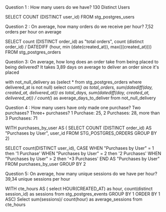 


Question 1 : How many users do we have?
130 Distinct Users

SELECT COUNT (DISTINCT user_id) 
FROM stg_postgres_users



Question 2 : On average, how many orders do we receive per hour?
7,52 orders per hour on average


SELECT 
count (DISTINCT order_id) as "total orders",
count (distinct order_id) / DATEDIFF (hour, min (date(created_at)), max(((created_at))))
FROM stg_postgres_orders


Question 3: On average, how long does an order take from being placed to being delivered?
It takes 3,89 days on average to deliver an order since it's placed

with not_null_delivery as
(select * from stg_postgres_orders
where delivered_at is not null)
select
count(*) as total_orders,
sum(datediff(day, created_at, delivered_at)) as total_days,
sum(datediff(day, created_at, delivered_at)) / count(*) as average_days_to_deliver
from not_null_delivery


Question 4 : How many users have only made one purchase? Two purchases? Three+ purchases?
1 Purchase: 25, 2 Purchases: 28, more than 3 Purchases: 71


WITH purchases_by_user AS (
SELECT COUNT (DISTINCT order_id) AS "Purchases by User", 
       user_id
FROM STG_POSTGRES_ORDERS
GROUP BY 2)

SELECT count(DISTINCT user_id), 
CASE WHEN "Purchases by User" = 1 then '1 Purchase'
     WHEN "Purchases by User" = 2 then '2 Purchases'
     WHEN "Purchases by User" > 2 then '+3 Purchases'
     END                  AS  "Purchases by User"
FROM purchases_by_user
GROUP BY 2


Question 5: On average, how many unique sessions do we have per hour?
39,34 unique sessions per hour

WITH cte_hours AS (
select HOUR(CREATED_AT) as hour, count(distinct session_id) as sessions
from stg_postgres_events
GROUP BY 1
ORDER BY 1 ASC)
Select sum(sessions)/ count(hour) as average_sessions from cte_hours
